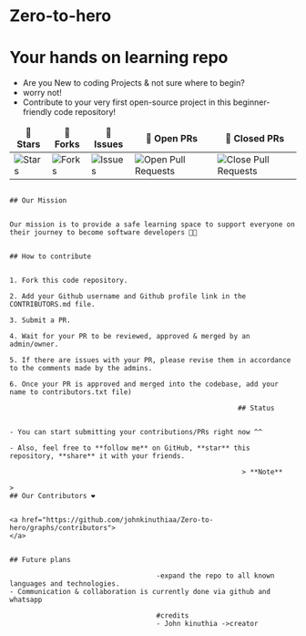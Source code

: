 # Zero-to-hero
# Your hands on learning repo

- Are you New to coding Projects & not sure where to begin?
- worry not!
- Contribute to your very first open-source project in this beginner-friendly code repository!

<table >
    <thead align="center">
            <tr border: 1px;>
                        <td><b>🌟 Stars</b></td>
                                    <td><b>🍴 Forks</b></td>
                                                <td><b>🐛 Issues</b></td>
                                                            <td><b>🔔 Open PRs</b></td>
                                                                        <td><b>🔕 Closed PRs</b></td>
                                                                                </tr>
                                                                                     </thead>
                                                                                         <tbody>
                                                                                                  <tr>
                                                                                                              <td><img alt="Stars" src="https://github.com/johnkinuthiaa/Zero-to-hero/stargazers"/></td>
                                                                                                                           <td><img alt="Forks" src="https://github.com/johnkinuthiaa/Zero-to-hero/forks"/></td>
                                                                                                                                       <td><img alt="Issues" src="https://github.com/johnkinuthiaa/Zero-to-hero/issues"/></td>
                                                                                                                                                   <td><img alt="Open Pull Requests" src="https://github.com/johnkinuthiaa/Zero-to-hero/pulls"/></td>
                                                                                                                                                              <td><img alt="Close Pull Requests" src="https://github.com/johnkinuthiaa/Zero-to-hero/pulls?q=is%3Apr+is%3Aclosed"/></td>
                                                                                                                                                                      </tr>
                                                                                                                                                                          </tbody>
                                                                                                                                                                          </table>

                                                                                                                                                                          ## Our Mission

                                                                                                                                                                          Our mission is to provide a safe learning space to support everyone on their journey to become software developers 👨‍💻

                                                                                                                                                                          ## How to contribute

                                                                                                                                                                          1. Fork this code repository.
                                                                                                                                                                          2. Add your Github username and Github profile link in the CONTRIBUTORS.md file.
                                                                                                                                                                          3. Submit a PR.
                                                                                                                                                                          4. Wait for your PR to be reviewed, approved & merged by an admin/owner.
                                                                                                                                                                          5. If there are issues with your PR, please revise them in accordance to the comments made by the admins.
                                                                                                                                                                          6. Once your PR is approved and merged into the codebase, add your name to contributors.txt file)

                                                            ## Status

                                                                                                                                                                                                  - You can start submitting your contributions/PRs right now ^^
                                                                                                                                                                                                  - Also, feel free to **follow me** on GitHub, **star** this repository, **share** it with your friends.

                                                             > **Note**
                                                                                                                                                                                                  >                                                                                                                                                                             ## Our Contributors ❤️

                                                                                 <a href="https://github.com/johnkinuthiaa/Zero-to-hero/graphs/contributors">                                                                               </a>

                                                                                                                                                                                                    ## Future plans

                                        -expand the repo to all known languages and technologies.                                                                                                                                                   - Communication & collaboration is currently done via github and whatsapp 
            
                                        #credits
                                        - John kinuthia ->creator